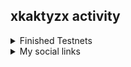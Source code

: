 

## xkaktyzx activity

  </details>

  
  <details>
  <summary>Finished Testnets</summary>
# Finished Testnets

- [Aleo](https://aleo.network/)
- [Ankr](https://www.ankr.com/)
- [Anon](https://www.anonfork.io/)
- [Aptos AIT-2 ,AIT-3](https://www.aptos.io/)
- [Arable](https://arable.com/)
- [Archway](https://archway.io/)
- [Asset Mantle](https://www.assetmantle.com/)
- [Althea](https://althea.net/)
- [Aura](https://aurachain.io/)
- [BlockPi](https://www.blockpi.com/)
- [Blockstack](https://blockstack.org/)
- [Bitcountry](https://www.bit.country/)
- [Cere](https://cere.network/)
- [Concordium](https://concordium.com/)
- [Chronic](https://chronic.link/)
- [Cosmic Horizon](https://www.cosmichorizon.io/)
- [Connext](https://connext.network/)
- [Craft](https://www.craft.network/)
- [Crescent](https://crescentcrypto.com/)
- [Cryptocom](https://crypto.com/)
- [Decentr](https://decentr.net/)
- [Defund](https://defund.network/)
- [Evmos](https://evmos.org/)
- [Filecoin](https://filecoin.io/)
- [Frontier](https://frontierwallet.com/)
- [Galital](https://galital.com/)
- [GAME](https://game.com/)
- [Hopr](https://hopr.network/)
- [Humanode](https://humanode.io/)
- [IRIS](https://www.irisnet.org/)
- [Iron Fish](https://ironfish.network/)
- [Quicksilver](https://quicksilver.network/)
- [Kira](https://kira.network/)
- [Kyve](https://kyve.network/)
- [Likecoin](https://like.co/)
- [Meter](https://www.meter.io/)
- [Minima](https://minima.global/)
- [Mundis](https://www.mundis.network/)
- [Near](https://near.org/)
- [NUcypher](https://www.nucypher.com/)
- [Obol](https://obol.network/)
- [Phala](https://phala.network/)
- [Plasm](https://www.plasmnet.io/)
- [PlatON](https://www.platon.network/)
- [Spacemesh](https://spacemesh.io/)
- [StarkNet](https://starkware.co/starknet/)
- [Swarm](https://ethersphere.github.io/swarm-home/)
- [Zeigeist](https://zeigeist.exchange/)
- [Zenon](https://zenon.network/)
- [Nym](https://nymtech.net/)

 
</details>

<details>
  <summary>My social links</summary>

- [Twitter](https://twitter.com/hjvf777)
- [ENS](https://app.ens.domains/name/xkaktyzx.eth)
- [Medium]()
- [Instagram](https://instagram.com/roman_loveloli?igshid=ZDdkNTZiNTM=)
- [Telegram](https://t.me/hjvf77)
- [Lens](https://www.lensfrens.xyz/beekesh.lens)
</details>

